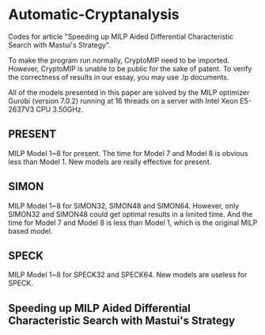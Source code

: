 # Automatic-Cryptanalysis 
Codes for article "Speeding up MILP Aided Differential Characteristic Search with Mastui's Strategy".

To make the program run normally, CryptoMIP need to be imported. However, CryptoMIP is unable to be public for the sake of patent. To verify the correctness of results in our essay, you may use .lp documents.

All of the models presented in this paper are solved by the MILP optimizer Gurobi (version 7.0.2) running at 16 threads on a server with Intel Xeon E5-2637V3 CPU 3.50GHz.

## PRESENT
MILP Model 1~8 for present. The time for Model 7 and Model 8 is obvious less than Model 1. New models are really effective for present.

## SIMON
MILP Model 1~8 for SIMON32, SIMON48 and SIMON64. However, only SIMON32 and SIMON48 could get optimal results in a limited time. And the time for Model 7 and Model 8 is less than Model 1, which is the original MILP based model.

## SPECK
MILP Model 1~8 for SPECK32 and SPECK64. New models are useless for SPECK.

## Speeding up MILP Aided Differential Characteristic Search with Mastui's Strategy

